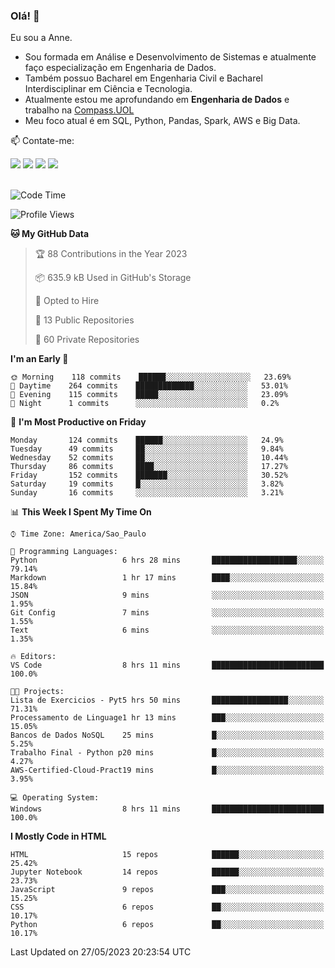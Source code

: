 ### Olá! 👋
Eu sou a Anne. 
- Sou formada em Análise e Desenvolvimento de Sistemas e atualmente faço especialização em Engenharia de Dados.
- Também possuo Bacharel em Engenharia Civil e Bacharel Interdisciplinar em Ciência e Tecnologia.
- Atualmente estou me aprofundando em **Engenharia de Dados** e trabalho na [Compass.UOL](https://compass.uol/pt/home/) 
- Meu foco atual é em SQL, Python, Pandas, Spark, AWS e Big Data.

📫 Contate-me: 

<div>
<a href="https://www.instagram.com/annekarolinefc/" target="_blank"><img src="https://img.shields.io/badge/-Instagram-%23E4405F?style=for-the-badge&logo=instagram&logoColor=white" target="_blank"></a> 
<a href = "mailto:annekarolinefc@gmail.com"><img src="https://img.shields.io/badge/-Gmail-%23333?style=for-the-badge&logo=gmail&logoColor=white" target="_blank"></a>
<a href="https://www.linkedin.com/in/devannekarolinefc/" target="_blank"><img src="https://img.shields.io/badge/-LinkedIn-%230077B5?style=for-the-badge&logo=linkedin&logoColor=white" target="_blank"></a> 
<a href="https://api.whatsapp.com/send?phone=5533991375118&text=Ol%C3%A1%20Anne!%20" target="_blank"><img src="https://img.shields.io/badge/WhatsApp-25D366?style=for-the-badge&logo=whatsapp&logoColor=white" target="_blank"></a>
</div>

  
<!--
  <img align="center" alt="Anne-An" height="30" width="40" src="https://github.com/devicons/devicon/blob/master/icons/angularjs/angularjs-original.svg">
-->

</br>

<!--START_SECTION:waka-->
![Code Time](http://img.shields.io/badge/Code%20Time-182%20hrs%2045%20mins-blue)

![Profile Views](http://img.shields.io/badge/Profile%20Views-0-blue)

**🐱 My GitHub Data** 

> 🏆 88 Contributions in the Year 2023
 > 
> 📦 635.9 kB Used in GitHub's Storage 
 > 
> 💼 Opted to Hire
 > 
> 📜 13 Public Repositories 
 > 
> 🔑 60 Private Repositories  
 > 
**I'm an Early 🐤** 

```text
🌞 Morning    118 commits    ██████░░░░░░░░░░░░░░░░░░░   23.69% 
🌇 Daytime    264 commits    █████████████░░░░░░░░░░░░   53.01% 
🌃 Evening    115 commits    █████░░░░░░░░░░░░░░░░░░░░   23.09% 
🌙 Night      1 commits      ░░░░░░░░░░░░░░░░░░░░░░░░░   0.2%

```
📅 **I'm Most Productive on Friday** 

```text
Monday       124 commits    ██████░░░░░░░░░░░░░░░░░░░   24.9% 
Tuesday      49 commits     ██░░░░░░░░░░░░░░░░░░░░░░░   9.84% 
Wednesday    52 commits     ██░░░░░░░░░░░░░░░░░░░░░░░   10.44% 
Thursday     86 commits     ████░░░░░░░░░░░░░░░░░░░░░   17.27% 
Friday       152 commits    ███████░░░░░░░░░░░░░░░░░░   30.52% 
Saturday     19 commits     █░░░░░░░░░░░░░░░░░░░░░░░░   3.82% 
Sunday       16 commits     ░░░░░░░░░░░░░░░░░░░░░░░░░   3.21%

```


📊 **This Week I Spent My Time On** 

```text
⌚︎ Time Zone: America/Sao_Paulo

💬 Programming Languages: 
Python                   6 hrs 28 mins       ███████████████████░░░░░░   79.14% 
Markdown                 1 hr 17 mins        ████░░░░░░░░░░░░░░░░░░░░░   15.84% 
JSON                     9 mins              ░░░░░░░░░░░░░░░░░░░░░░░░░   1.95% 
Git Config               7 mins              ░░░░░░░░░░░░░░░░░░░░░░░░░   1.55% 
Text                     6 mins              ░░░░░░░░░░░░░░░░░░░░░░░░░   1.35%

🔥 Editors: 
VS Code                  8 hrs 11 mins       █████████████████████████   100.0%

🐱‍💻 Projects: 
Lista de Exercicios - Pyt5 hrs 50 mins       █████████████████░░░░░░░░   71.31% 
Processamento de Linguage1 hr 13 mins        ███░░░░░░░░░░░░░░░░░░░░░░   15.05% 
Bancos de Dados NoSQL    25 mins             █░░░░░░░░░░░░░░░░░░░░░░░░   5.25% 
Trabalho Final - Python p20 mins             █░░░░░░░░░░░░░░░░░░░░░░░░   4.27% 
AWS-Certified-Cloud-Pract19 mins             █░░░░░░░░░░░░░░░░░░░░░░░░   3.95%

💻 Operating System: 
Windows                  8 hrs 11 mins       █████████████████████████   100.0%

```

**I Mostly Code in HTML** 

```text
HTML                     15 repos            ██████░░░░░░░░░░░░░░░░░░░   25.42% 
Jupyter Notebook         14 repos            ██████░░░░░░░░░░░░░░░░░░░   23.73% 
JavaScript               9 repos             ███░░░░░░░░░░░░░░░░░░░░░░   15.25% 
CSS                      6 repos             ██░░░░░░░░░░░░░░░░░░░░░░░   10.17% 
Python                   6 repos             ██░░░░░░░░░░░░░░░░░░░░░░░   10.17%

```



 Last Updated on 27/05/2023 20:23:54 UTC
<!--END_SECTION:waka-->
  
